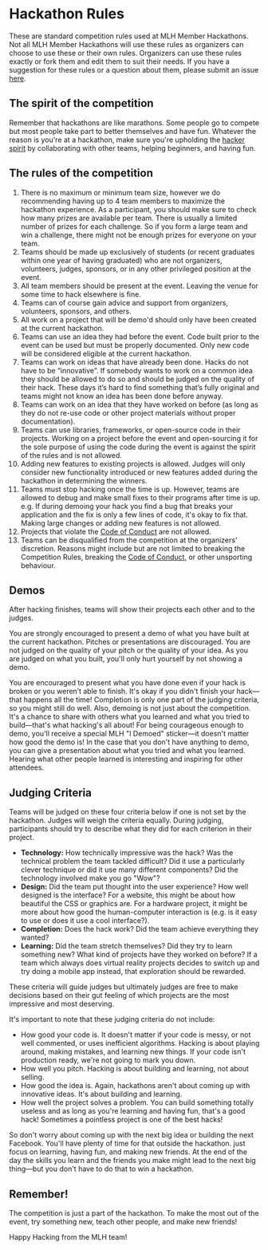 # Hackathon Rules

These are standard competition rules used at MLH Member Hackathons. Not all MLH Member Hackathons will use these rules as organizers can choose to use these or their own rules. Organizers can use these rules exactly or fork them and edit them to suit their needs. If you have a suggestion for these rules or a question about them, please submit an issue [here](https://github.com/MLH/hackathon-rules/issues).


## The spirit of the competition

Remember that hackathons are like marathons. Some people go to compete but most people take part to better themselves and have fun. Whatever the reason is you're at a hackathon, make sure you're upholding the [hacker spirit](https://medium.com/@tfogo/the-spirit-of-hackathons-a0d81a65060a#.6cx5ac9t8) by collaborating with other teams, helping beginners, and having fun.


## The rules of the competition

1. There is no maximum or minimum team size, however we do recommending having up to 4 team members to maximize the hackathon experience. As a participant, you should make sure to check how many prizes are available per team. There is usually a limited number of prizes for each challenge. So if you form a large team and win a challenge, there might not be enough prizes for everyone on your team.
2. Teams should be made up exclusively of students (or recent graduates within one year of having graduated) who are not organizers, volunteers, judges, sponsors, or in any other privileged position at the event. 
3. All team members should be present at the event. Leaving the venue for some time to hack elsewhere is fine.
4. Teams can of course gain advice and support from organizers, volunteers, sponsors, and others.
5. All work on a project that will be demo'd should only have been created at the current hackathon.
6. Teams can use an idea they had before the event.  Code built prior to the event can be used but must be properly documented.  Only new code will be considered eligible at the current hackathon.  
7. Teams can work on ideas that have already been done. Hacks do not have to be “innovative”. If somebody wants to work on a common idea they should be allowed to do so and should be judged on the quality of their hack. These days it’s hard to find something that’s fully original and teams might not know an idea has been done before anyway.
8. Teams can work on an idea that they have worked on before (as long as they do not re-use code or other project materials without proper documentation).
9. Teams can use libraries, frameworks, or open-source code in their projects. Working on a project before the event and open-sourcing it for the sole purpose of using the code during the event is against the spirit of the rules and is not allowed.
10. Adding new features to existing projects is allowed. Judges will only consider new functionality introduced or new features added during the hackathon in determining the winners.
11. Teams must stop hacking once the time is up. However, teams are allowed to debug and make small fixes to their programs after time is up. e.g. If during demoing your hack you find a bug that breaks your application and the fix is only a few lines of code, it's okay to fix that. Making large changes or adding new features is not allowed.
12. Projects that violate the [Code of Conduct](http://static.mlh.io/docs/mlh-code-of-conduct.pdf) are not allowed. 
13. Teams can be disqualified from the competition at the organizers' discretion. Reasons might include but are not limited to breaking the Competition Rules, breaking the [Code of Conduct](http://static.mlh.io/docs/mlh-code-of-conduct.pdf), or other unsporting behaviour.


## Demos

After hacking finishes, teams will show their projects each other and to the judges.

You are strongly encouraged to present a demo of what you have built at the current hackathon. Pitches or presentations are discouraged. You are not judged on the quality of your pitch or the quality of your idea. As you are judged on what you built, you'll only hurt yourself by not showing a demo.

You are encouraged to present what you have done even if your hack is broken or you weren’t able to finish. It's okay if you didn't finish your hack—that happens all the time! Completion is only one part of the judging criteria, so you might still do well. Also, demoing is not just about the competition. It's a chance to share with others what you learned and what you tried to build—that's what hacking's all about! For being courageous enough to demo, you'll receive a special MLH "I Demoed" sticker—it doesn't matter how good the demo is! In the case that you don't have anything to demo, you can give a presentation about what you tried and what you learned. Hearing what other people learned is interesting and inspiring for other attendees.


## Judging Criteria

Teams will be judged on these four criteria below if one is not set by the hackathon. Judges will weigh the criteria equally. During judging, participants should try to describe what they did for each criterion in their project. 

- __Technology:__ How technically impressive was the hack? Was the technical problem the team tackled difficult? Did it use a particularly clever technique or did it use many different components? Did the technology involved make you go "Wow"?
- __Design:__ Did the team put thought into the user experience? How well designed is the interface? For a website, this might be about how beautiful the CSS or graphics are. For a hardware project, it might be more about how good the human-computer interaction is (e.g. is it easy to use or does it use a cool interface?). 
- __Completion:__ Does the hack work? Did the team achieve everything they wanted? 
- __Learning:__ Did the team stretch themselves? Did they try to learn something new? What kind of projects have they worked on before? If a team which always does virtual reality projects decides to switch up and try doing a mobile app instead, that exploration should be rewarded. 

These criteria will guide judges but ultimately judges are free to make decisions based on their gut feeling of which projects are the most impressive and most deserving.

It's important to note that these judging criteria do not include:

- How good your code is. It doesn't matter if your code is messy, or not well commented, or uses inefficient algorithms. Hacking is about playing around, making mistakes, and learning new things. If your code isn't production ready, we're not going to mark you down.
- How well you pitch. Hacking is about building and learning, not about selling.
- How good the idea is. Again, hackathons aren't about coming up with innovative ideas. It's about building and learning.
- How well the project solves a problem. You can build something totally useless and as long as you're learning and having fun, that's a good hack! Sometimes a pointless project is one of the best hacks!

So don't worry about coming up with the next big idea or building the next Facebook. You'll have plenty of time for that outside the hackathon. just focus on learning, having fun, and making new friends. At the end of the day the skills you learn and the friends you make might lead to the next big thing—but you don't have to do that to win a hackathon.


## Remember!

The competition is just a part of the hackathon. To make the most out of the event, try something new, teach other people, and make new friends!

Happy Hacking from the MLH team!
